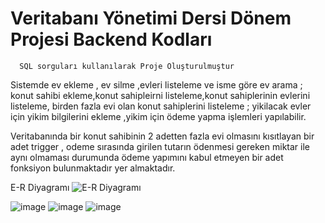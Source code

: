 # Veritabanı Yönetimi Dersi Dönem Projesi Backend Kodları

      SQL sorguları kullanılarak Proje Oluşturulmuştur 
      
Sistemde
ev ekleme , ev silme ,evleri listeleme ve isme göre ev arama ; 
konut sahibi ekleme,konut sahipleirni listeleme,konut sahiplerinin evlerini listeleme,
birden fazla evi olan konut sahiplerini listeleme ; 
yikilacak evler için yikim bilgilerini ekleme ,yikim için ödeme yapma işlemleri yapılabilir.

Veritabanında bir konut sahibinin 2 adetten fazla evi olmasını kısıtlayan bir adet trigger , odeme sırasında girilen tutarın ödenmesi gereken miktar ile aynı olmaması durumunda ödeme yapımını kabul etmeyen bir adet fonksiyon bulunmaktadır  yer almaktadır.

E-R Diyagramı
![E-R Diyagramı](https://user-images.githubusercontent.com/78111969/216316371-c4f21b48-8f8d-4105-9a6a-0d628a20994b.png)

      
![image](https://user-images.githubusercontent.com/78111969/216318433-49b0677c-c02d-43c0-a53f-52fe22226d7a.png)
![image](https://user-images.githubusercontent.com/78111969/216318176-ebe6b54d-e8da-4936-9f03-9d3132878452.png)
![image](https://user-images.githubusercontent.com/78111969/216318224-52eab4f2-5c69-4b3f-91ac-90233e18974c.png)

   
 
 


